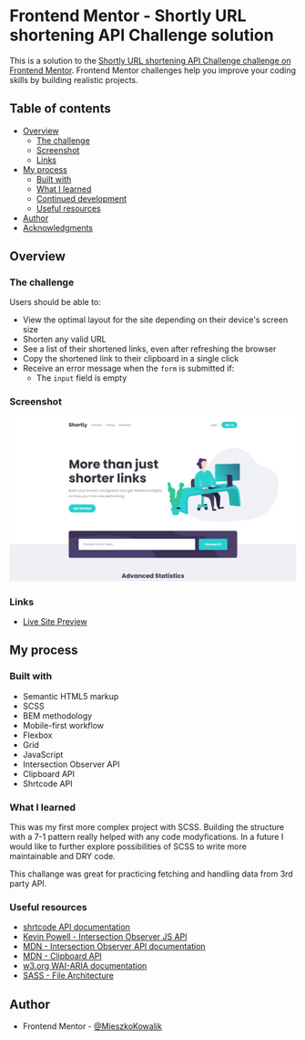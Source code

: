 # Frontend Mentor - Shortly URL shortening API Challenge solution

This is a solution to the [Shortly URL shortening API Challenge challenge on Frontend Mentor](https://www.frontendmentor.io/challenges/url-shortening-api-landing-page-2ce3ob-G). Frontend Mentor challenges help you improve your coding skills by building realistic projects.

## Table of contents

- [Overview](#overview)
  - [The challenge](#the-challenge)
  - [Screenshot](#screenshot)
  - [Links](#links)
- [My process](#my-process)
  - [Built with](#built-with)
  - [What I learned](#what-i-learned)
  - [Continued development](#continued-development)
  - [Useful resources](#useful-resources)
- [Author](#author)
- [Acknowledgments](#acknowledgments)

## Overview

### The challenge

Users should be able to:

- View the optimal layout for the site depending on their device's screen size
- Shorten any valid URL
- See a list of their shortened links, even after refreshing the browser
- Copy the shortened link to their clipboard in a single click
- Receive an error message when the `form` is submitted if:
  - The `input` field is empty

### Screenshot

![](./screenshot.png)

### Links

- [Live Site Preview](https://mieszkokowalik.github.io/FrontendMentor-url-shortening-api-master/)

## My process

### Built with

- Semantic HTML5 markup
- SCSS
- BEM methodology
- Mobile-first workflow
- Flexbox
- Grid
- JavaScript
- Intersection Observer API
- Clipboard API
- Shrtcode API

### What I learned

This was my first more complex project with SCSS. Building the structure with a 7-1 pattern really helped with any code modyfications. In a future I would like to further explore possibilities of SCSS to write more maintainable and DRY code.

This challange was great for practicing fetching and handling data from 3rd party API.

### Useful resources

- [shrtcode API documentation](https://shrtco.de/docs/)
- [Kevin Powell - Intersection Observer JS API](https://www.youtube.com/watch?v=T8EYosX4NOo&ab_channel=KevinPowell/)
- [MDN - Intersection Observer API documentation](https://developer.mozilla.org/en-US/docs/Web/API/Intersection_Observer_API)
- [MDN - Clipboard API](https://developer.mozilla.org/en-US/docs/Web/API/Clipboard_API)
- [w3.org WAI-ARIA documentation](https://www.w3.org/TR/wai-aria-practices-1.1/?fbclid=IwAR1wN3ZzDP4Fzy6uaYRdQiYYfaXtac2vfyA58KMBnFwWW69R0oaEvPMLQvc#disclosure)
- [SASS - File Architecture](https://sass-guidelin.es/#architecture)

## Author

- Frontend Mentor - [@MieszkoKowalik](https://www.frontendmentor.io/profile/MieszkoKowalik)
